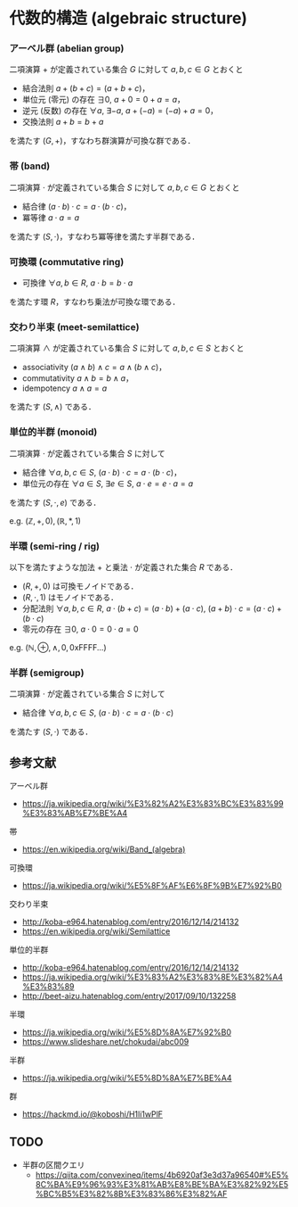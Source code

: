 # 代数的構造 (algebraic structure)


### アーベル群 (abelian group)

二項演算 $+$ が定義されている集合 $G$ に対して $a, b, c \in G$ とおくと

- 結合法則 $a + (b + c) = (a + b + c)$，
- 単位元 (零元) の存在 $\exists 0,\ a + 0 = 0 + a = a$，
- 逆元 (反数) の存在 $\forall a,\ \exists {-a},\ a + (-a) = (-a) + a = 0$，
- 交換法則 $a + b = b + a$

を満たす $(G, +)$，すなわち群演算が可換な群である．


### 帯 (band)

二項演算 $\cdot$ が定義されている集合 $S$ に対して $a, b, c \in G$ とおくと

- 結合律 $(a \cdot b) \cdot c = a \cdot (b \cdot c)$，
- 冪等律 $a \cdot a = a$

を満たす $(S, \cdot)$，すなわち冪等律を満たす半群である．


### 可換環 (commutative ring)

- 可換律 $\forall a, b \in R,\ a \cdot b = b \cdot a$

を満たす環 $R$，すなわち乗法が可換な環である．


### 交わり半束 (meet-semilattice)

二項演算 $\land$ が定義されている集合 $S$ に対して $a, b, c \in S$ とおくと

- associativity $(a \land b) \land c = a \land (b \land c)$，
- commutativity $a \land b = b \land a$，
- idempotency $a \land a = a$

を満たす $(S, \land)$ である．


### 単位的半群 (monoid)

二項演算 $\cdot$ が定義されている集合 $S$ に対して

- 結合律 $\forall a, b, c \in S,\ (a \cdot b) \cdot c = a \cdot (b \cdot c)$，
- 単位元の存在 $\forall a \in S,\ \exists e \in S,\ a \cdot e = e \cdot a = a$

を満たす $(S, \cdot, e)$ である．

e.g. $(\mathbb{Z}, +, 0), (\mathbb{R}, \ast, 1)$


### 半環 (semi-ring / rig)

以下を満たすような加法 $+$ と乗法 $\cdot$ が定義された集合 $R$ である．

- $(R, +, 0)$ は可換モノイドである．
- $(R, \cdot, 1)$ はモノイドである．
- 分配法則 $\forall a, b, c \in R,\ a \cdot (b + c) = (a \cdot b) + (a \cdot c),\ (a + b) \cdot c = (a \cdot c) + (b \cdot c)$
- 零元の存在 $\exists 0,\ a \cdot 0 = 0 \cdot a = 0$

e.g. $(\mathbb{N}, \oplus, \land, 0, \text{0xFFFF...})$


### 半群 (semigroup)

二項演算 $\cdot$ が定義されている集合 $S$ に対して

- 結合律 $\forall a, b, c \in S,\ (a \cdot b) \cdot c = a \cdot (b \cdot c)$

を満たす $(S, \cdot)$ である．


## 参考文献

アーベル群
- https://ja.wikipedia.org/wiki/%E3%82%A2%E3%83%BC%E3%83%99%E3%83%AB%E7%BE%A4

帯
- https://en.wikipedia.org/wiki/Band_(algebra)

可換環
- https://ja.wikipedia.org/wiki/%E5%8F%AF%E6%8F%9B%E7%92%B0

交わり半束
- http://koba-e964.hatenablog.com/entry/2016/12/14/214132
- https://en.wikipedia.org/wiki/Semilattice

単位的半群
- http://koba-e964.hatenablog.com/entry/2016/12/14/214132
- https://ja.wikipedia.org/wiki/%E3%83%A2%E3%83%8E%E3%82%A4%E3%83%89
- http://beet-aizu.hatenablog.com/entry/2017/09/10/132258

半環
- https://ja.wikipedia.org/wiki/%E5%8D%8A%E7%92%B0
- https://www.slideshare.net/chokudai/abc009

半群
- https://ja.wikipedia.org/wiki/%E5%8D%8A%E7%BE%A4

群
- https://hackmd.io/@koboshi/H1li1wPlF


## TODO

- 半群の区間クエリ
  - https://qiita.com/convexineq/items/4b6920af3e3d37a96540#%E5%8C%BA%E9%96%93%E3%81%AB%E8%BE%BA%E3%82%92%E5%BC%B5%E3%82%8B%E3%83%86%E3%82%AF

